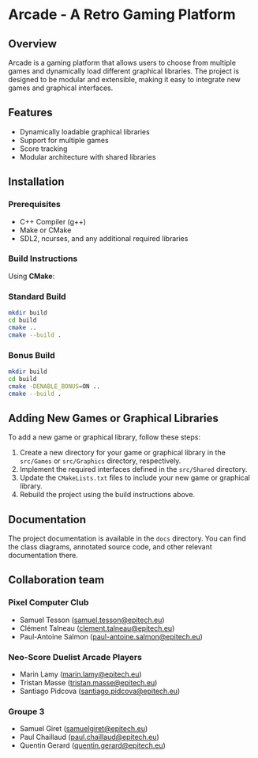# Arcade - A Retro Gaming Platform

## Overview

Arcade is a gaming platform that allows users to choose from multiple games and dynamically load different graphical libraries. The project is designed to be modular and extensible, making it easy to integrate new games and graphical interfaces.

## Features

- Dynamically loadable graphical libraries
- Support for multiple games
- Score tracking
- Modular architecture with shared libraries

## Installation

### Prerequisites

- C++ Compiler (g++)
- Make or CMake
- SDL2, ncurses, and any additional required libraries

### Build Instructions

Using **CMake**:

### Standard Build
```bash
mkdir build
cd build
cmake ..
cmake --build .
```

### Bonus Build
```bash
mkdir build
cd build
cmake -DENABLE_BONUS=ON ..
cmake --build .
```

## Adding New Games or Graphical Libraries

To add a new game or graphical library, follow these steps:

1. Create a new directory for your game or graphical library in the `src/Games` or `src/Graphics` directory, respectively.
2. Implement the required interfaces defined in the `src/Shared` directory.
3. Update the `CMakeLists.txt` files to include your new game or graphical library.
4. Rebuild the project using the build instructions above.

## Documentation

The project documentation is available in the `docs` directory. You can find the class diagrams, annotated source code, and other relevant documentation there.

## Collaboration team

### Pixel Computer Club

- Samuel Tesson (<samuel.tesson@epitech.eu>)
- Clément Talneau (<clement.talneau@epitech.eu>)
- Paul-Antoine Salmon (<paul-antoine.salmon@epitech.eu>)

### Neo-Score Duelist Arcade Players

- Marin Lamy (<marin.lamy@epitech.eu>)
- Tristan Masse (<tristan.masse@epitech.eu>)
- Santiago Pidcova (<santiago.pidcova@epitech.eu>)


### Groupe 3

- Samuel Giret (<samuelgiret@epitech.eu>)
- Paul Chaillaud (<paul.chaillaud@epitech.eu>)
- Quentin Gerard (<quentin.gerard@epitech.eu>)
